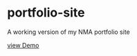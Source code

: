 # portfolio-site
A working version of my NMA portfolio site

[view Demo](https://eiwanaga.github.io/portfolio-site/)